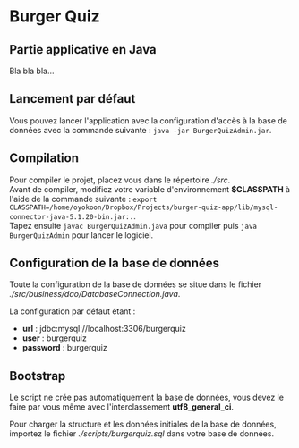 # Burger Quiz

## Partie applicative en Java

Bla bla bla...

## Lancement par défaut

Vous pouvez lancer l'application avec la configuration d'accès à la base de données avec la commande suivante : ```java -jar BurgerQuizAdmin.jar```.  

## Compilation

Pour compiler le projet, placez vous dans le répertoire _./src_.  
Avant de compiler, modifiez votre variable d'environnement **$CLASSPATH** à l'aide de la commande suivante : ```export CLASSPATH=/home/oyokoon/Dropbox/Projects/burger-quiz-app/lib/mysql-connector-java-5.1.20-bin.jar:.```.  
Tapez ensuite ```javac BurgerQuizAdmin.java``` pour compiler puis ```java BurgerQuizAdmin``` pour lancer le logiciel.

## Configuration de la base de données

Toute la configuration de la base de données se situe dans le fichier _./src/business/dao/DatabaseConnection.java_.

La configuration par défaut étant :

* __url__ : jdbc:mysql://localhost:3306/burgerquiz
* __user__ : burgerquiz
* __password__ : burgerquiz

## Bootstrap

Le script ne crée pas automatiquement la base de données, vous devez le faire par vous même avec l'interclassement **utf8_general_ci**.  

Pour charger la structure et les données initiales de la base de données, importez le fichier _./scripts/burgerquiz.sql_ dans votre base de données.